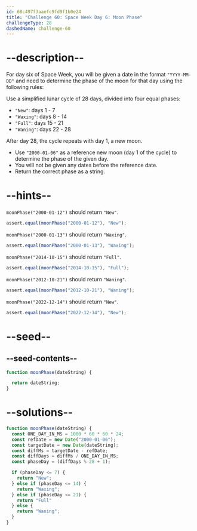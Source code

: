 ```yaml
---
id: 68c497f3aaefc9fd9f1b0e24
title: "Challenge 60: Space Week Day 6: Moon Phase"
challengeType: 28
dashedName: challenge-60
---
```


# --description--

For day six of Space Week, you will be given a date in the format `"YYYY-MM-DD"` and need to determine the phase of the moon for that day using the following rules:

Use a simplified lunar cycle of 28 days, divided into four equal phases:

- `"New"`: days 1 - 7
- `"Waxing"`: days 8 - 14
- `"Full"`: days 15 - 21
- `"Waning"`: days 22 - 28

After day 28, the cycle repeats with day 1, a new moon.

- Use `"2000-01-06"` as a reference new moon (day 1 of the cycle) to determine the phase of the given day.
- You will not be given any dates before the reference date.
- Return the correct phase as a string.

# --hints--

`moonPhase("2000-01-12")` should return `"New"`.

```js
assert.equal(moonPhase("2000-01-12"), "New");
```

`moonPhase("2000-01-13")` should return `"Waxing"`.

```js
assert.equal(moonPhase("2000-01-13"), "Waxing");
```

`moonPhase("2014-10-15")` should return `"Full"`.

```js
assert.equal(moonPhase("2014-10-15"), "Full");
```

`moonPhase("2012-10-21")` should return `"Waning"`.

```js
assert.equal(moonPhase("2012-10-21"), "Waning");
```

`moonPhase("2022-12-14")` should return `"New"`.

```js
assert.equal(moonPhase("2022-12-14"), "New");
```

# --seed--

## --seed-contents--

```js
function moonPhase(dateString) {

  return dateString;
}
```

# --solutions--

```js
function moonPhase(dateString) {
  const ONE_DAY_IN_MS = 1000 * 60 * 60 * 24;
  const refDate = new Date("2000-01-06");
  const targetDate = new Date(dateString);
  const diffMs = targetDate - refDate;
  const diffDays = diffMs / ONE_DAY_IN_MS;
  const phaseDay = (diffDays % 28 + 1);

  if (phaseDay <= 7) {
    return "New";
  } else if (phaseDay <= 14) {
    return "Waxing";
  } else if (phaseDay <= 21) {
    return "Full"
  } else {
    return "Waning";
  }
}

```
